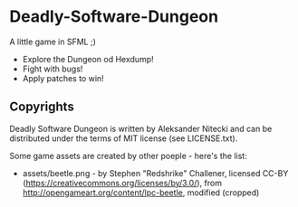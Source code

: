 Deadly-Software-Dungeon
=======================

A little game in SFML ;)

- Explore the Dungeon od Hexdump!
- Fight with bugs!
- Apply patches to win!

Copyrights
----------
Deadly Software Dungeon is written by Aleksander Nitecki and can be distributed under the terms of MIT license (see LICENSE.txt).

Some game assets are created by other poeple - here's the list:

- assets/beetle.png - by Stephen "Redshrike" Challener,
  licensed CC-BY (https://creativecommons.org/licenses/by/3.0/),
  from http://opengameart.org/content/lpc-beetle, modified (cropped)
